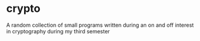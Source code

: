 # crypto
A random collection of small programs written during an on and off interest in cryptography during my third semester
